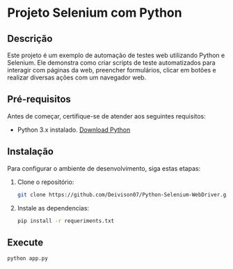 # Projeto Selenium com Python

## Descrição

Este projeto é um exemplo de automação de testes web utilizando Python e Selenium. Ele demonstra como criar scripts de teste automatizados para interagir com páginas da web, preencher formulários, clicar em botões e realizar diversas ações com um navegador web.

## Pré-requisitos

Antes de começar, certifique-se de atender aos seguintes requisitos:

- Python 3.x instalado. [Download Python](https://www.python.org/downloads/)

## Instalação

Para configurar o ambiente de desenvolvimento, siga estas etapas:

1. Clone o repositório:

   ```sh
   git clone https://github.com/Deivison07/Python-Selenium-WebDriver.git
   
2. Instale as dependencias:
   ```sh
   pip install -r requeriments.txt
## Execute
  ```sh
  python app.py
   
